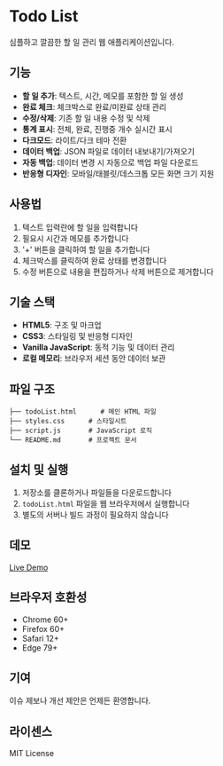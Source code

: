 # Todo List
심플하고 깔끔한 할 일 관리 웹 애플리케이션입니다.

## 기능

- **할 일 추가**: 텍스트, 시간, 메모를 포함한 할 일 생성
- **완료 체크**: 체크박스로 완료/미완료 상태 관리
- **수정/삭제**: 기존 할 일 내용 수정 및 삭제
- **통계 표시**: 전체, 완료, 진행중 개수 실시간 표시
- **다크모드**: 라이트/다크 테마 전환
- **데이터 백업**: JSON 파일로 데이터 내보내기/가져오기
- **자동 백업**: 데이터 변경 시 자동으로 백업 파일 다운로드
- **반응형 디자인**: 모바일/태블릿/데스크톱 모든 화면 크기 지원

## 사용법

1. 텍스트 입력란에 할 일을 입력합니다
2. 필요시 시간과 메모를 추가합니다
3. '+' 버튼을 클릭하여 할 일을 추가합니다
4. 체크박스를 클릭하여 완료 상태를 변경합니다
5. 수정 버튼으로 내용을 편집하거나 삭제 버튼으로 제거합니다

## 기술 스택

- **HTML5**: 구조 및 마크업
- **CSS3**: 스타일링 및 반응형 디자인  
- **Vanilla JavaScript**: 동적 기능 및 데이터 관리
- **로컬 메모리**: 브라우저 세션 동안 데이터 보관

## 파일 구조

```
├── todoList.html      # 메인 HTML 파일
├── styles.css      # 스타일시트
├── script.js       # JavaScript 로직
└── README.md       # 프로젝트 문서
```

## 설치 및 실행

1. 저장소를 클론하거나 파일들을 다운로드합니다
2. `todoList.html` 파일을 웹 브라우저에서 실행합니다
3. 별도의 서버나 빌드 과정이 필요하지 않습니다

## 데모

[Live Demo](https://mydreamispororo.github.io/todoList/)

## 브라우저 호환성

- Chrome 60+
- Firefox 60+  
- Safari 12+
- Edge 79+

## 기여

이슈 제보나 개선 제안은 언제든 환영합니다.

## 라이센스

MIT License
